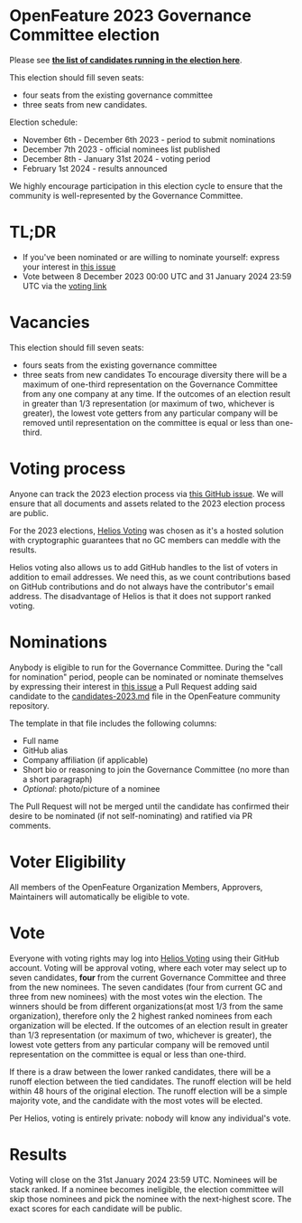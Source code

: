 # OpenFeature 2023 Governance Committee election

Please see **[the list of candidates running in the election here](https://github.com/open-feature/community/blob/main/Elections/2023/Candidates.md)**.

This election should fill seven seats: 
- four seats from the existing governance committee
- three seats from new candidates.

Election schedule:

* November 6th - December 6th 2023 - period to submit nominations
* December 7th 2023 - official nominees list published
* December 8th - January 31st 2024 - voting period
* February 1st 2024 - results announced

We highly encourage participation in this election cycle to ensure that the community is well-represented by the Governance Committee.

# TL;DR

* If you've been nominated or are willing to nominate yourself: express your interest in [this issue](https://github.com/open-feature/community/issues/262)
* Vote between 8 December 2023 00:00 UTC and 31 January 2024 23:59 UTC via the [voting link](https://vote.heliosvoting.org/helios/elections/765b99df-f00a-4bd5-a885-f014e0f6d625/view)

# Vacancies
This election should fill seven seats:
- fours seats from the existing governance committee
- three seats from new candidates
To encourage diversity there will be a maximum of one-third representation on the Governance Committee from any one company at any time. 
If the outcomes of an election result in greater than 1/3 representation (or maximum of two, whichever is greater), the lowest vote getters from any particular company will be removed until representation on the committee is equal or less than one-third.


# Voting process

Anyone can track the 2023 election process via [this GitHub issue](https://github.com/open-feature/community/issues/262).
We will ensure that all documents and assets related to the 2023 election process are public.

For the 2023 elections, [Helios Voting](https://vote.heliosvoting.org/) was chosen as it's a hosted solution with cryptographic guarantees that no GC members can meddle with the results.

Helios voting also allows us to add GitHub handles to the list of voters in addition to email addresses.
We need this, as we count contributions based on GitHub contributions and do not always have the contributor's email address.
The disadvantage of Helios is that it does not support ranked voting.

# Nominations

Anybody is eligible to run for the Governance Committee. During the "call for nomination" period, people can be nominated or nominate themselves by expressing their interest in [this issue](https://github.com/open-feature/community/issues/262) a Pull Request adding said candidate to the [candidates-2023.md](https://github.com/open-feature/community/blob/main/Elections/2023/Candidates.md) file in the OpenFeature community repository.

The template in that file includes the following columns:

* Full name
* GitHub alias
* Company affiliation (if applicable)
* Short bio or reasoning to join the Governance Committee (no more than a short paragraph)
* _Optional_: photo/picture of a nominee

The Pull Request will not be merged until the candidate has confirmed their desire to be nominated (if not self-nominating) and ratified via PR comments.

# Voter Eligibility

All members of the OpenFeature Organization Members, Approvers, Maintainers will automatically be eligible to vote.

# Vote

Everyone with voting rights may log into [Helios Voting](https://vote.heliosvoting.org/helios/elections/765b99df-f00a-4bd5-a885-f014e0f6d625/view) using their GitHub account.
Voting will be approval voting, where each voter may select up to seven candidates, **four** from the current Governance Committee and three from the new nominees.
The seven candidates (four from current GC and three from new nominees) with the most votes win the election.
The winners should be from different organizations(at most 1/3 from the same organization), therefore only the 2 highest ranked nominees from each organization will be elected. 
If the outcomes of an election result in greater than 1/3 representation (or maximum of two, whichever is greater), the lowest vote getters from any particular company will be removed until representation on the committee is equal or less than one-third.

If there is a draw between the lower ranked candidates, there will be a runoff election between the tied candidates.
The runoff election will be held within 48 hours of the original election.
The runoff election will be a simple majority vote, and the candidate with the most votes will be elected.

Per Helios, voting is entirely private: nobody will know any individual's vote.

# Results

Voting will close on the 31st January 2024 23:59 UTC. Nominees will be stack ranked.
If a nominee becomes ineligible, the election committee will skip those nominees and pick the nominee with the next-highest score.
The exact scores for each candidate will be public.
